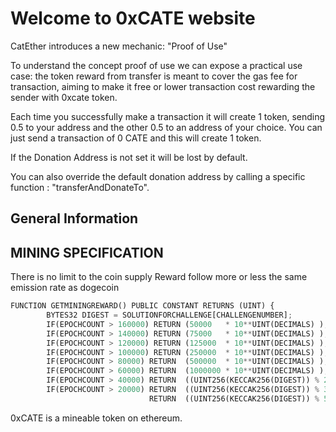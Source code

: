 # Welcome to 0xCATE website

CatEther introduces a new mechanic: "Proof of Use"

To understand the concept proof of use we can expose a practical use case: the token reward from transfer is meant to cover the gas fee for transaction, aiming to make it free or lower transaction cost rewarding the sender with 0xcate token.

Each time you successfully make a transaction it will create 1 token, sending 0.5 to your address and the other 0.5 to an address of your choice.
You can just send a transaction of 0 CATE and this will create 1 token.

If the Donation Address is not set it will be lost by default.

You can also override the default donation address by calling a specific function : "transferAndDonateTo".

## General Information

## MINING SPECIFICATION

There is no limit to the coin supply
Reward follow more or less the same emission rate as dogecoin
```python
FUNCTION GETMININGREWARD() PUBLIC CONSTANT RETURNS (UINT) {
        BYTES32 DIGEST = SOLUTIONFORCHALLENGE[CHALLENGENUMBER];
        IF(EPOCHCOUNT > 160000) RETURN (50000   * 10**UINT(DECIMALS) );//  14.4 M/DAY 
        IF(EPOCHCOUNT > 140000) RETURN (75000   * 10**UINT(DECIMALS) ); //  21.6 M/DAY
        IF(EPOCHCOUNT > 120000) RETURN (125000  * 10**UINT(DECIMALS) ); //  36.0 M/DAY
        IF(EPOCHCOUNT > 100000) RETURN (250000  * 10**UINT(DECIMALS) ); //  72.0 M/DAY
        IF(EPOCHCOUNT > 80000) RETURN  (500000  * 10**UINT(DECIMALS) ); // 144.0 M/DAY
        IF(EPOCHCOUNT > 60000) RETURN  (1000000 * 10**UINT(DECIMALS) ); // 288.0 M/DAY
        IF(EPOCHCOUNT > 40000) RETURN  ((UINT256(KECCAK256(DIGEST)) % 2500000) * 10**UINT(DECIMALS) );   // 360.0 M/DAY
        IF(EPOCHCOUNT > 20000) RETURN  ((UINT256(KECCAK256(DIGEST)) % 3500000) * 10**UINT(DECIMALS) );   // 504.0 M/DAY
                               RETURN  ((UINT256(KECCAK256(DIGEST)) % 5000000) * 10**UINT(DECIMALS) );   // 720
```                               

0xCATE is a mineable token on ethereum. 

